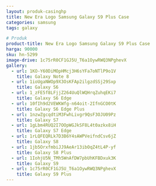 ```yaml
---
layout: produk-casinghp
title: New Era Logo Samsung Galaxy S9 Plus Case
categories: samsung
tags: galaxy

# Produk
product-title: New Era Logo Samsung Galaxy S9 Plus Case
harga: 90000
sku: hn-5299
image-drive: 1c75rR0CF1GJ5U_T6a1OywRWQ3NPghevX
gallery:
  - url: 1KO-Y60DiMOpHMcj3H6sYFa7oNTlP9o1V
    title: Galaxy Note 8
  - url: 1ioUgaNWOp9X3OsKFAp2ilgzdSSj29Sxp
    title: Galaxy S6
  - url: 1_zFE5f8LFjjZ264UuQlWQHrqZuhqEKi7
    title: Galaxy S6 Edge
  - url: 10fIh9d2VEWKWfg-n64oit-2IfnGCO0tK
    title: Galaxy S6 Edge Plus
  - url: 1nzwZgcqdtiM3FwhLivgr9QsF3OJU09Pz
    title: Galaxy S7
  - url: 1gLbm4RUQ2I7OOpWGJkSF8L4t0azkx8iH
    title: Galaxy S7 Edge
  - url: 1rLQFEQRLk7D3B6Y4sAWPVeifndCsv6jZ
    title: Galaxy S8
  - url: 1jb5OrxfmbiJJ9AeAr13ibOqZ4tL4P-yf
    title: Galaxy S8 Plus
  - url: 1IohjU5N_TMh5WnAfDW7pbUhKFBDxuk3K
    title: Galaxy S9
  - url: 1c75rR0CF1GJ5U_T6a1OywRWQ3NPghevX
    title: Galaxy S9 Plus
---
```

